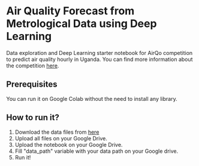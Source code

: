 # Air Quality Forecast from Metrological Data using Deep Learning

Data exploration and Deep Learning starter notebook for AirQo competition to predict air quality hourly in Uganda. You can find more information about the competition [here](https://zindi.africa/competitions/airqo-ugandan-air-quality-forecast-challenge). 

## Prerequisites

You can run it on Google Colab without the need to install any library.

## How to run it?

1. Download the data files from [here](https://zindi.africa/competitions/airqo-ugandan-air-quality-forecast-challenge/data)
2. Upload all files on your Google Drive.
3. Upload the notebook on your Google Drive.
4. Fill "data_path" variable with your data path on your Google drive.
5. Run it!
